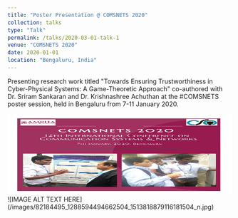```yaml
---
title: "Poster Presentation @ COMSNETS 2020"
collection: talks
type: "Talk"
permalink: /talks/2020-03-01-talk-1
venue: "COMSNETS 2020"
date: 2020-01-01
location: "Bengaluru, India"
---
```

Presenting research work titled "Towards Ensuring Trustworthiness in Cyber-Physical Systems: A Game-Theoretic Approach" co-authored with Dr. Sriram Sankaran and Dr. Krishnashree Achuthan at the #COMSNETS poster session, held in Bengaluru from 7-11 January 2020.

<img src="images/82184495_1288594494662504_1513818879116181504_n.jpg" alt="IMAGE ALT TEXT HERE" width="700" height="180"/>
![IMAGE ALT TEXT HERE](/images/82184495_1288594494662504_1513818879116181504_n.jpg)
